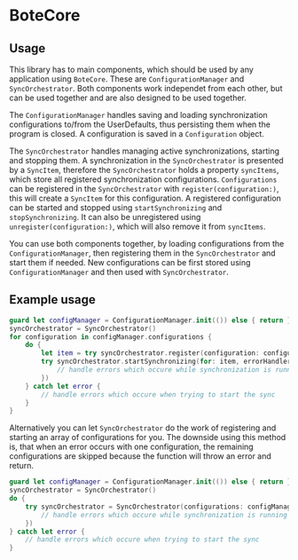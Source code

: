 # BoteCore



## Usage

This library has to main components, which should be used by any application using `BoteCore`. These are `ConfigurationManager` and `SyncOrchestrator`. Both components work independet from each other, but can be used together and are also designed to be used together.

The `ConfigurationManager` handles saving and loading synchronization configurations to/from the UserDefaults, thus persisting them when the program is closed. A configuration is saved in a `Configuration` object.

The `SyncOrchestrator` handles managing active synchronizations, starting and stopping them. A synchronization in the `SyncOrchestrator` is presented by a `SyncItem`, therefore the `SyncOrchestrator` holds a property `syncItems`, which store all registered synchronization configurations. `Configurations` can be registered in the `SyncOrchestrator` with `register(configuration:)`, this will create a `SyncItem` for this configuration. A registered configuration can be started and stopped using `startSynchronizing` and `stopSynchronizing`.  It can also be unregistered using `unregister(configuration:)`, which will also remove it from `syncItems`.

You can use both components together, by loading configurations from the `ConfigurationManager`, then registering them in the `SyncOrchestrator` and start them if needed. New configurations can be first stored using `ConfigurationManager` and then used with `SyncOrchestrator`.



## Example usage
```swift
guard let configManager = ConfigurationManager.init(()) else { return }
syncOrchestrator = SyncOrchestrator()
for configuration in configManager.configurations {
    do {
        let item = try syncOrchestrator.register(configuration: configuration)
        try syncOrchestrator.startSynchronizing(for: item, errorHandler: { (item, error) in
            // handle errors which occure while synchronization is running
        })
    } catch let error {
        // handle errors which occure when trying to start the sync
    }
}
```

Alternatively you can let `SyncOrchestrator` do the work of registering and starting an array of configurations for you. The downside using this method is, that when an error occurs with one configuration, the remaining configurations are skipped because the function will throw an error and return.
```swift
guard let configManager = ConfigurationManager.init(()) else { return }
syncOrchestrator = SyncOrchestrator()
do {
    try syncOrchestrator = SyncOrchestrator(configurations: configManager.configurations, errorHandler: { (item, error) in
        // handle errors which occure while synchronization is running
    })
} catch let error {
    // handle errors which occure when trying to start the sync
}
```
